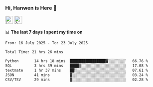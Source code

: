### Hi, Hanwen is Here 👋
<p>
	<a href="https://www.linkedin.com/in/liu-hanwen/"><img src="https://img.shields.io/badge/@hanwen-0A66C2?style=flat&logo=LinkedIn&logoColor=white" alt="Linkedin"  height="25px"/></a> 
	<a href="https://scholar.google.com/citations?user=HDF0su0AAAAJ"><img src="https://img.shields.io/badge/scholar-4385FE.svg?&style=plastic&logo=google-scholar&logoColor=white" alt="Google Scholar" height="25px"> </a>
</p>

📊 **The last 7 days I spent my time on** 
<!--START_SECTION:waka-->

```txt
From: 16 July 2025 - To: 23 July 2025

Total Time: 21 hrs 26 mins

Python       14 hrs 18 mins  ████████████████▓░░░░░░░░   66.76 %
SQL          3 hrs 39 mins   ████▒░░░░░░░░░░░░░░░░░░░░   17.08 %
textmate     1 hr 37 mins    ██░░░░░░░░░░░░░░░░░░░░░░░   07.61 %
JSON         41 mins         ▓░░░░░░░░░░░░░░░░░░░░░░░░   03.24 %
CSV/TSV      29 mins         ▓░░░░░░░░░░░░░░░░░░░░░░░░   02.28 %
```

<!--END_SECTION:waka-->


<!--
**david990917/david990917** is a ✨ _special_ ✨ repository because its `README.md` (this file) appears on your GitHub profile.

Here are some ideas to get you started:

- 🔭 I’m currently working on ...
- 🌱 I’m currently learning ...
- 👯 I’m looking to collaborate on ...
- 🤔 I’m looking for help with ...
- 💬 Ask me about ...
- 📫 How to reach me: ...
- 😄 Pronouns: ...
- ⚡ Fun fact: ...
-->

